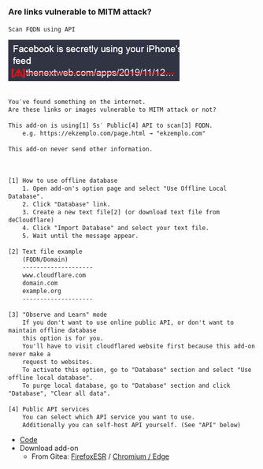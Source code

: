 ### Are links vulnerable to MITM attack?

`Scan FQDN using API`

![](../image/ismmpreview.jpg)


```

You′ve found something on the internet.
Are these links or images vulnerable to MITM attack or not?
 
This add-on is using[1] Ss′ Public[4] API to scan[3] FQDN.
	e.g. https://ekzemplo.com/page.html → "ekzemplo.com"

This add-on never send other information.



[1] How to use offline database
	1. Open add-on's option page and select "Use Offline Local Database".
	2. Click "Database" link.
	3. Create a new text file[2] (or download text file from deCloudflare)
	4. Click "Import Database" and select your text file.
	5. Wait until the message appear.

[2] Text file example
	(FQDN/Domain)
	--------------------
	www.cloudflare.com
	domain.com
	example.org
	--------------------

[3] "Observe and Learn" mode
	If you don't want to use online public API, or don't want to maintain offline database
	this option is for you.
	You'll have to visit cloudflared website first because this add-on never make a
	request to websites.
	To activate this option, go to "Database" section and select "Use offline local database".
	To purge local database, go to "Database" section and click "Database", "Clear all data".

[4] Public API services
	You can select which API service you want to use.
	Additionally you can self-host API yourself. (See "API" below)

```


- [Code](https://git.disroot.org/dCF/deCloudflare/src/branch/master/addons/code/ismitmlink)
- Download add-on
  - From Gitea: [FirefoxESR](https://git.disroot.org/dCF/deCloudflare/raw/branch/master/addons/releases/ismm.xpi) / [Chromium / Edge](https://git.disroot.org/dCF/deCloudflare/raw/branch/master/addons/releases/ismm.crx)
